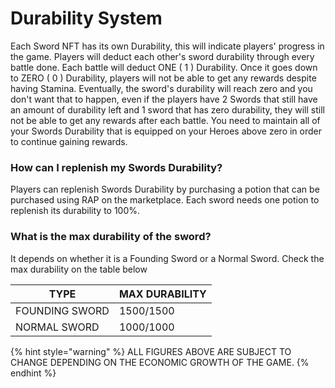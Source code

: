 # Durability System

Each Sword NFT has its own Durability, this will indicate players' progress in the game. Players will deduct each other's sword durability through every battle done. Each battle will deduct ONE ( 1 ) Durability. Once it goes down to ZERO ( 0 ) Durability, players will not be able to get any rewards despite having Stamina. Eventually, the sword's durability will reach zero and you don't want that to happen, even if the players have 2 Swords that still have an amount of durability left and 1 sword that has zero durability, they will still not be able to get any rewards after each battle. You need to maintain all of your Swords Durability that is equipped on your Heroes above zero in order to continue gaining rewards.

### How can I replenish my Swords Durability?

Players can replenish Swords Durability by purchasing a potion that can be purchased using RAP on the marketplace. Each sword needs one potion to replenish its durability to 100%.

### What is the max durability of the sword?

It depends on whether it is a Founding Sword or a Normal Sword. Check the max durability on the table below

| TYPE           | MAX DURABILITY |
| -------------- | -------------- |
| FOUNDING SWORD | 1500/1500      |
| NORMAL SWORD   | 1000/1000      |

{% hint style="warning" %}
ALL FIGURES ABOVE ARE SUBJECT TO CHANGE DEPENDING ON THE ECONOMIC GROWTH OF THE GAME.
{% endhint %}
